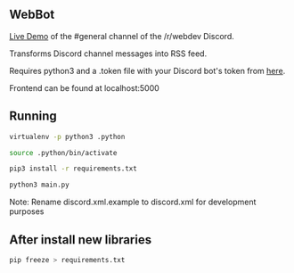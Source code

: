 WebBot
------

[Live Demo](https://gmem.ca) of the #general channel of the /r/webdev Discord.

Transforms Discord channel messages into RSS feed.

Requires python3 and a .token file with your Discord bot's token from [here](https://discordapp.com/developers/applications/).

Frontend can be found at localhost:5000

## Running

```sh
virtualenv -p python3 .python
```

```sh
source .python/bin/activate
```

```sh
pip3 install -r requirements.txt 
```

```sh
python3 main.py
```

Note: Rename discord.xml.example to discord.xml for development purposes


## After install new libraries

```sh
pip freeze > requirements.txt
```
